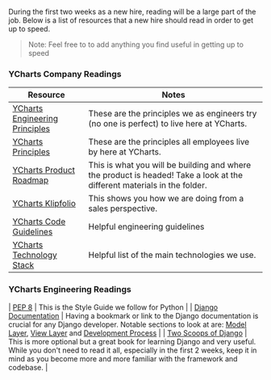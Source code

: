 During the first two weeks as a new hire, reading will be a large part of the job. Below is a list of resources that a new hire should read in order to get up to speed. 

> Note: Feel free to to add anything you find useful in getting up to speed

### YCharts Company Readings
| Resource  | Notes | 
| ------------- | ------------- |
| [YCharts Engineering Principles](https://github.com/ycharts/ycharts/wiki/YCharts-Engineering-Principles)  | These are the principles we as engineers try (no one is perfect) to live here at YCharts.  |
| [YCharts Principles]()  | These are the principles all employees live by here at YCharts. |
| [YCharts Product Roadmap](https://drive.google.com/drive/u/0/folders/0B7zntxMwD-7UcnBzaEYtVjUyVVU)  | This is what you will be building and where the product is headed! Take a look at the different materials in the folder. |
| [YCharts Klipfolio](https://app.klipfolio.com/dashboard)  | This shows you how we are doing from a sales perspective. |
| [YCharts Code Guidelines](https://github.com/ycharts/ycharts/wiki/Code-Guidelines)  | Helpful engineering guidelines |
| [YCharts Technology Stack](https://github.com/ycharts/ycharts/wiki#technology-stack)  | Helpful list of the main technologies we use. |

### YCharts Engineering Readings
| [PEP 8](https://www.python.org/dev/peps/pep-0008/)  | This is the Style Guide we follow for Python |
| [Django Documentation](https://docs.djangoproject.com/en/1.8/)  | Having a bookmark or link to the Django documentation is crucial for any Django developer. Notable sections to look at are: [Model Layer](https://docs.djangoproject.com/en/1.8/#the-model-layer), [View Layer](https://docs.djangoproject.com/en/1.8/#the-view-layer) and [Development Process](https://docs.djangoproject.com/en/1.8/#the-development-process)  |
| [Two Scoops of Django](https://www.pdf-archive.com/2016/08/07/two-scoops-of-django-1-8/two-scoops-of-django-1-8.pdf) | This is more optional but a great book for learning Django and very useful. While you don't need to read it all, especially in the first 2 weeks, keep it in mind as you become more and more familiar with the framework and codebase. |